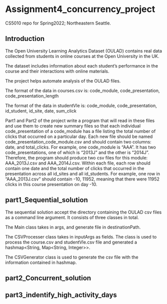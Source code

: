 # Assignment4_concurrency_project
CS5010 repo for Spring2022; Northeastern Seattle.

## Introduction

The Open University Learning Analytics Dataset (OULAD) contains real data collected from
students in online courses at the Open University in the UK. 

The dataset includes information
about each student’s performance in the course and their interactions with online
materials.

The project helps automate analysis of the OULAD files. 

The format of the data in courses.csv is:
code_module, code_presentation, code_presentation_length

The format of the data in studentVle is:
code_module, code_presentation, id_student, id_site, date, sum_click

Part1 and Part2 of the project write a program that will read in these files and use them
to create new summary files so that each individual code_presentation of a code_module has a file
listing the total number of clicks that occurred on a particular day. Each new file should be
named code_presentation_code_module.csv and should contain two columns: date, and
total_clicks.
For example, one code_module is “AAA”. It has two code_presentations, one of which is “2013J”
and the other is “2014J”. Therefore, the program should produce two csv files for this module:
AAA_2013J.csv and AAA_2014J.csv. Within each file, each row should contain one date and the
total number of clicks that occurred in the presentation across all id_sites and all id_students. For
example, one row in “AAA_2013J.csv” should contain -10, 11952, meaning that there were 11952
clicks in this course presentation on day -10.

## part1_Sequential_solution

The sequential solution accept the directory containing the OULAD csv files as a command line 
argument. It consists of three classes in total.

The Main class takes in args, and generate file in destinationPath.

The CSVProcesser class takes in inputArgs as fields. The class is used to process the course.csv and studentVle.csv file and generated a hashmap<String, Map<String, Integer>>. 

The CSVGenerator class is used to generate the csv file with the information contained in hashmap.



## part2_Concurrent_solution

## part3_indentify_high_activity_days
